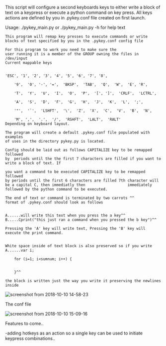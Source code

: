 
This script will configure a second keyboards keys to either write a block of text on a keypress or execute a python command on key press. All keys actions are defined by you in .pykey.conf file created on first launch.


 Usage:  ./pykey_main.py or ./pykey_main.py -h for help text

	This program will remap key presses to execute commands or write 
	blocks of text specified by you in the .pykey.conf config file 
       
	For this program to work you need to make sure the 
	user running it is a member of the GROUP owning the files in /dev/input 
	Current mappable keys
  
       
	'ESC', '1', '2', '3', '4', '5', '6', '7', '8',

    	'9',  '0', '-', '=',  'BKSP',  'TAB',  'Q',  'W',  'E', 'R',

    	'T',  'Y',  'U',  'I',  'O',  'P',  '[', ']',  'CRLF',  'LCTRL',

    	'A',  'S',  'D',  'F',  'G',  'H',  'J',  'K',  'L',  ';',

    	'"',  '`',  'LSHFT',  '\',  'Z',  'X',  'C',  'V',  'B',  'N',

    	'M', ',',  '.',  '/',  'RSHFT',  'LALT',  'RALT'
	Depending on keyboard layout.

	The program will create a default .pykey.conf file populated with examples    
	of uses in the directory pykey.py is located.
    
	Config should be laid out as follows CAPITALIZE key to be remapped followed 
	by  periods until the the first 7 characters are filled if you want to write a block of text. If
    
	you want a command to be executed CAPITALIZE key to be remapped followed 
	by periods until the first 6 characters are filled 7th character will be a capital C, then immediatly then                   immediately followed by the python command to be executed.   
  
	The end of text or command is terminated by two carrots ^^ 
	format of .pykey.conf should look as follows
  
  
	A......will write this text when you press the a key^^    
	B.....Cprint("this just ran a command when you pressed the b key")^^ 
	
	Pressing the 'A' key will write text, Pressing the 'B' key will execute the print command.  
  

	White space inside of text block is also preserved so if you write 
	A......var i;
 
    	for (i=1; i<sumnum; i++) {
 
 
    	}^^
    
	the block is written just the way you write it preserving the newlines inside
  
  
  
![screenshot from 2018-10-10 14-58-23](https://user-images.githubusercontent.com/43976537/46759473-80f0da00-cc9d-11e8-94d9-5cc365ac651f.png)

The conf file

![screenshot from 2018-10-10 15-09-16](https://user-images.githubusercontent.com/43976537/46759926-8b5fa380-cc9e-11e8-99f3-f629b713b074.png)

Features to come..
  
   -adding hotkeys as an action so a single key can be used to initiate keypress combinations..
    
